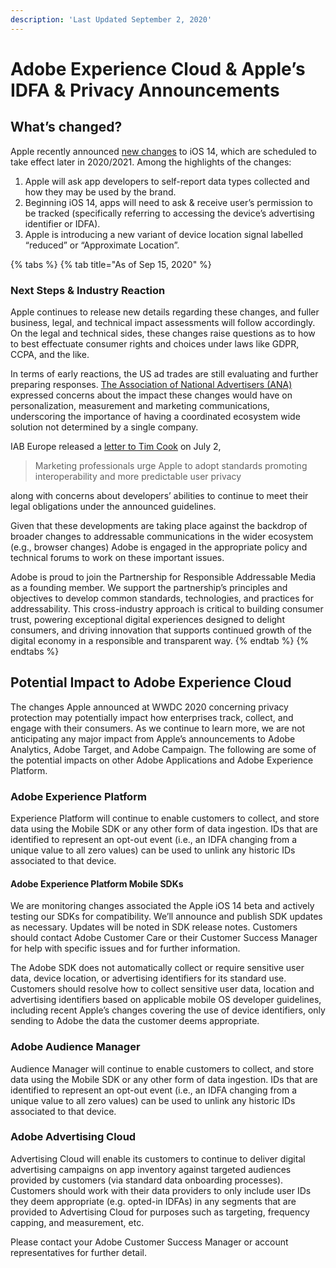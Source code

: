 ```yaml
---
description: 'Last Updated September 2, 2020'
---
```


# Adobe Experience Cloud & Apple’s IDFA & Privacy Announcements

## What’s changed?

Apple recently announced [new changes](https://developer.apple.com/app-store/user-privacy-and-data-use/) to iOS 14, which are scheduled to take effect later in 2020/2021. Among the highlights of the changes: 

1. Apple will ask app developers to self-report data types collected and how they may be used by the brand. 
2. Beginning iOS 14, apps will need to ask & receive user’s permission to be tracked \(specifically referring to accessing the device’s advertising identifier or IDFA\). 
3. Apple is introducing a new variant of device location signal labelled “reduced” or “Approximate Location”.

{% tabs %}
{% tab title="As of Sep 15, 2020" %}
### Next Steps & Industry Reaction

Apple continues to release new details regarding these changes, and fuller business, legal, and technical impact assessments will follow accordingly. On the legal and technical sides, these changes raise questions as to how to best effectuate consumer rights and choices under laws like GDPR, CCPA, and the like. 

In terms of early reactions, the US ad trades are still evaluating and further preparing responses. [The Association of National Advertisers \(ANA\)](https://www.ana.net/content/show/id/60948) expressed concerns about the impact these changes would have on personalization, measurement and marketing communications, underscoring the importance of having a coordinated ecosystem wide solution not determined by a single company.  

IAB Europe released a [letter to Tim Cook](https://iabeurope.eu/all-news/marketing-professionals-urge-apple-to-adopt-standards-promoting-interoperability-and-more-predictable-user-privacy/) on July 2,

> Marketing professionals urge Apple to adopt standards promoting interoperability and more predictable user privacy

along with concerns about developers’ abilities to continue to meet their legal obligations under the announced guidelines.

Given that these developments are taking place against the backdrop of broader changes to addressable communications in the wider ecosystem \(e.g., browser changes\) Adobe is engaged in the appropriate policy and technical forums to work on these important issues.   

Adobe is proud to join the Partnership for Responsible Addressable Media as a founding member. We support the partnership’s principles and objectives to develop common standards, technologies, and practices for addressability. This cross-industry approach is critical to building consumer trust, powering exceptional digital experiences designed to delight consumers, and driving innovation that supports continued growth of the digital economy in a responsible and transparent way. 
{% endtab %}
{% endtabs %}

## **Potential Impact to Adobe Experience Cloud**

The changes Apple announced at WWDC 2020 concerning privacy protection may potentially impact how enterprises track, collect, and engage with their consumers. As we continue to learn more, we are not anticipating any major impact from Apple’s announcements to Adobe Analytics, Adobe Target, and Adobe Campaign. The following are some of the potential impacts on other Adobe Applications and Adobe Experience Platform. 

### Adobe Experience Platform 

Experience Platform will continue to enable customers to collect, and store data using the Mobile SDK or any other form of data ingestion. IDs that are identified to represent an opt-out event \(i.e., an IDFA changing from a unique value to all zero values\) can be used to unlink any historic IDs associated to that device. 

#### Adobe Experience Platform Mobile SDKs

We are monitoring changes associated the Apple iOS 14 beta and actively testing our SDKs for compatibility. We’ll announce and publish SDK updates as necessary. Updates will be noted in SDK release notes. Customers should contact Adobe Customer Care or their Customer Success Manager for help with specific issues and for further information. 

The Adobe SDK does not automatically collect or require sensitive user data, device location, or advertising identifiers for its standard use. Customers should resolve how to collect sensitive user data, location and advertising identifiers based on applicable mobile OS developer guidelines, including recent Apple’s changes covering the use of device identifiers, only sending to Adobe the data the customer deems appropriate. 

### Adobe Audience Manager 

Audience Manager will continue to enable customers to collect, and store data using the Mobile SDK or any other form of data ingestion. IDs that are identified to represent an opt-out event \(i.e., an IDFA changing from a unique value to all zero values\) can be used to unlink any historic IDs associated to that device. 

### Adobe Advertising Cloud 

Advertising Cloud will enable its customers to continue to deliver digital advertising campaigns on app inventory against targeted audiences provided by customers \(via standard data onboarding processes\). Customers should work with their data providers to only include user IDs they deem appropriate \(e.g. opted-in IDFAs\) in any segments that are provided to Advertising Cloud for purposes such as targeting, frequency capping, and measurement, etc. 

Please contact your Adobe Customer Success Manager or account representatives for further detail.

